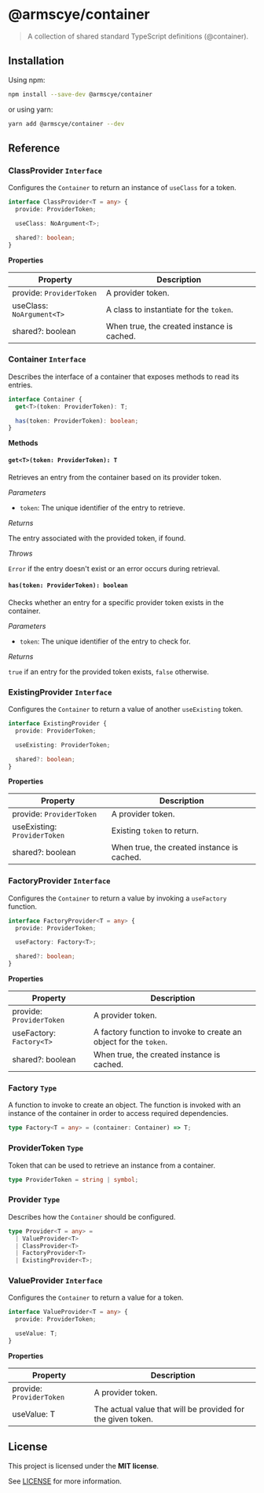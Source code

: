 # @armscye/container

> A collection of shared standard TypeScript definitions (@container).

## Installation

Using npm:

```sh
npm install --save-dev @armscye/container
```

or using yarn:

```sh
yarn add @armscye/container --dev
```

## Reference

### ClassProvider `Interface`

Configures the `Container` to return an instance of `useClass` for a token.

```ts
interface ClassProvider<T = any> {
  provide: ProviderToken;

  useClass: NoArgument<T>;

  shared?: boolean;
}
```

**Properties**

| Property                  | Description                                |
| ------------------------- | ------------------------------------------ |
| provide: `ProviderToken`  | A provider token.                          |
| useClass: `NoArgument<T>` | A class to instantiate for the `token`.    |
| shared?: boolean          | When true, the created instance is cached. |

### Container `Interface`

Describes the interface of a container that exposes methods to read its entries.

```ts
interface Container {
  get<T>(token: ProviderToken): T;

  has(token: ProviderToken): boolean;
}
```

**Methods**

#### `get<T>(token: ProviderToken): T`

Retrieves an entry from the container based on its provider token.

_Parameters_

- `token`: The unique identifier of the entry to retrieve.

_Returns_

The entry associated with the provided token, if found.

_Throws_

`Error` if the entry doesn't exist or an error occurs during retrieval.

#### `has(token: ProviderToken): boolean`

Checks whether an entry for a specific provider token exists in the container.

_Parameters_

- `token`: The unique identifier of the entry to check for.

_Returns_

`true` if an entry for the provided token exists, `false` otherwise.

### ExistingProvider `Interface`

Configures the `Container` to return a value of another `useExisting` token.

```ts
interface ExistingProvider {
  provide: ProviderToken;

  useExisting: ProviderToken;

  shared?: boolean;
}
```

**Properties**

| Property                     | Description                                |
| ---------------------------- | ------------------------------------------ |
| provide: `ProviderToken`     | A provider token.                          |
| useExisting: `ProviderToken` | Existing `token` to return.                |
| shared?: boolean             | When true, the created instance is cached. |

### FactoryProvider `Interface`

Configures the `Container` to return a value by invoking a `useFactory` function.

```ts
interface FactoryProvider<T = any> {
  provide: ProviderToken;

  useFactory: Factory<T>;

  shared?: boolean;
}
```

**Properties**

| Property                 | Description                                                       |
| ------------------------ | ----------------------------------------------------------------- |
| provide: `ProviderToken` | A provider token.                                                 |
| useFactory: `Factory<T>` | A factory function to invoke to create an object for the `token`. |
| shared?: boolean         | When true, the created instance is cached.                        |

### Factory `Type`

A function to invoke to create an object. The function is invoked with an instance of the container in order to access required dependencies.

```ts
type Factory<T = any> = (container: Container) => T;
```

### ProviderToken `Type`

Token that can be used to retrieve an instance from a container.

```ts
type ProviderToken = string | symbol;
```

### Provider `Type`

Describes how the `Container` should be configured.

```ts
type Provider<T = any> =
  | ValueProvider<T>
  | ClassProvider<T>
  | FactoryProvider<T>
  | ExistingProvider<T>;
```

### ValueProvider `Interface`

Configures the `Container` to return a value for a token.

```ts
interface ValueProvider<T = any> {
  provide: ProviderToken;

  useValue: T;
}
```

**Properties**

| Property                 | Description                                                 |
| ------------------------ | ----------------------------------------------------------- |
| provide: `ProviderToken` | A provider token.                                           |
| useValue: T              | The actual value that will be provided for the given token. |

## License

This project is licensed under the **MIT license**.

See [LICENSE](LICENSE) for more information.
